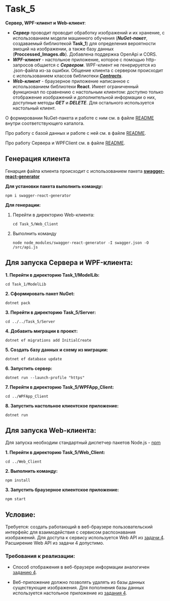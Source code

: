 # **Task_5**
**Сервер, WPF-клиент и Web-клиент**:
- ***Сервер*** проводит проводит обработку изображений и их хранение, с использованием модели машинного обучения (***NuGet-пакет***, создаваемый библиотекой **Task_1**) для определения вероятности эмоций на изображении, а также базу данных (**Proccessed_Images.db**). Добавлена поддержка OpenApi и CORS.
- ***WPF-клиент*** - настольное приложение, которое с помощью http-запросов общается с ***Сервером***. WPF-клиент не генерируется из .json-файла из-за ошибки. Общение клиента с сервером происходит с использованием классов библиотеки [***Contracts***](https://github.com/tsirleo/Lab_DotNET/blob/master/Task_4/Contracts/DatabaseClasses.cs).
- ***Web-клиент*** - браузерное приложение написанное с использованием библиотеки **React**. Имеет ограниченный функционал по сравнению с настольным клиентом: доступно только отображение изображений и дополнительной информации о них, доступные методы ***GET*** и ***DELETE***. Для остального используется настольный клиент.  

О формировании NuGet-пакета и работe с ним см. в файле [README](https://github.com/tsirleo/Lab_DotNET/blob/master/Task_1/README.md) внутри соответствующего каталога.

Про работу с базой данных и работе с ней см. в файле [README](https://github.com/tsirleo/Lab_DotNET/blob/master/Task_3/README.md).

Про работу Сервера и WPFClient см. в файле [README](https://github.com/tsirleo/Lab_DotNET/blob/master/Task_4/README.md).

## **Генерация клиента**
Генарция файла клиента происходит с использованием пакета **[swagger-react-generator](https://www.npmjs.com/package/swagger-react-generator)**

**Для установки пакета выполнить команду:**
```
npm i swagger-react-generator
```
**Для генерации:**
1. Перейти в директорию Web-клиента:
    ```
    cd Task_5/Web_Client
    ```
2. Выполнить команду
    ```
    node node_modules/swagger-react-generator -I swagger.json -O /src/api.js
    ```
## **Для запуска Сервера и WPF-клиента:** 
**1. Перейти в директорию Task_1/ModelLib:**
```
cd Task_1/ModelLib
```
**2. Сформировать пакет NuGet:**
```
dotnet pack
```
**3. Перейти в директорию Task_5/Server:**
```
cd ../../Task_5/Server
```
**4. Добавить миграции в проект:**
```
dotnet ef migrations add InitialCreate
```
**5. Создать базу данных и схему из миграции:**
```
dotnet ef database update
```
**6. Запустить сервер:**
```
dotnet run --launch-profile "https"
```
**7. Перейти в директорию Task_5/WPFApp_Client:**
```
cd ../WPFApp_Client
```
**8. Запустить настольное клиентское приложение:**
```
dotnet run
```
## **Для запуска Web-клиента:**
Для запуска необходим стандартный диспетчер пакетов Node.js - [npm](https://www.npmjs.com/package/npm)

**1. Перейти в директорию Task_5/Web_Client:**
```
cd ../Web_Client

```
**2. Выполнить команду:**
```
npm install
```
**3. Запустить браузерное клиентское приложение:**
```
npm start
```

## **Условие:** 
Требуется: создать работающий в веб-браузере пользовательский интерфейс для взаимодействия с сервисом распознавания изображений. Для доступа к сервису используется Web API из [задачи 4](https://github.com/tsirleo/Lab_DotNET/tree/master/Task_4). Расширение Web API из задачи 4 допустимо.

### **Требования к реализации:** 

- Способ отображения в веб-браузере информации аналогичен [заданию 4](https://github.com/tsirleo/Lab_DotNET/tree/master/Task_4).

- Веб-приложение должно позволять удалять из базы данных существующие изображения. Для пополнения базы данных используется настольное приложение из [задания 4](https://github.com/tsirleo/Lab_DotNET/tree/master/Task_4). 
